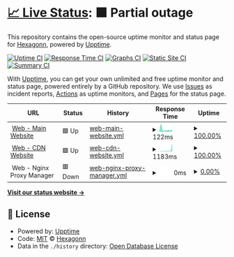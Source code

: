 # [📈 Live Status](https://status): <!--live status--> **🟧 Partial outage**

This repository contains the open-source uptime monitor and status page for [Hexagonn](https://status), powered by [Upptime](https://github.com/upptime/upptime).

[![Uptime CI](https://github.com/hexaaagon/status/workflows/Uptime%20CI/badge.svg)](https://github.com/hexaaagon/status/actions?query=workflow%3A%22Uptime+CI%22)
[![Response Time CI](https://github.com/hexaaagon/status/workflows/Response%20Time%20CI/badge.svg)](https://github.com/hexaaagon/status/actions?query=workflow%3A%22Response+Time+CI%22)
[![Graphs CI](https://github.com/hexaaagon/status/workflows/Graphs%20CI/badge.svg)](https://github.com/hexaaagon/status/actions?query=workflow%3A%22Graphs+CI%22)
[![Static Site CI](https://github.com/hexaaagon/status/workflows/Static%20Site%20CI/badge.svg)](https://github.com/hexaaagon/status/actions?query=workflow%3A%22Static+Site+CI%22)
[![Summary CI](https://github.com/hexaaagon/status/workflows/Summary%20CI/badge.svg)](https://github.com/hexaaagon/status/actions?query=workflow%3A%22Summary+CI%22)

With [Upptime](https://upptime.js.org), you can get your own unlimited and free uptime monitor and status page, powered entirely by a GitHub repository. We use [Issues](https://github.com/hexaaagon/status/issues) as incident reports, [Actions](https://github.com/hexaaagon/status/actions) as uptime monitors, and [Pages](https://status) for the status page.

<!--start: status pages-->
<!-- This summary is generated by Upptime (https://github.com/upptime/upptime) -->
<!-- Do not edit this manually, your changes will be overwritten -->
<!-- prettier-ignore -->
| URL | Status | History | Response Time | Uptime |
| --- | ------ | ------- | ------------- | ------ |
| <img alt="" src="https://icons.duckduckgo.com/ip3/main-web-ezl.pages.dev.ico" height="13"> [Web - Main Website](https://main-web-ezl.pages.dev/) | 🟩 Up | [web-main-website.yml](https://github.com/hexaaagon/status/commits/HEAD/history/web-main-website.yml) | <details><summary><img alt="Response time graph" src="./graphs/web-main-website/response-time-week.png" height="20"> 122ms</summary><br><a href="https://status.hexagonn.my.id/history/web-main-website"><img alt="Response time 124" src="https://img.shields.io/endpoint?url=https%3A%2F%2Fraw.githubusercontent.com%2Fhexaaagon%2Fstatus%2FHEAD%2Fapi%2Fweb-main-website%2Fresponse-time.json"></a><br><a href="https://status.hexagonn.my.id/history/web-main-website"><img alt="24-hour response time 131" src="https://img.shields.io/endpoint?url=https%3A%2F%2Fraw.githubusercontent.com%2Fhexaaagon%2Fstatus%2FHEAD%2Fapi%2Fweb-main-website%2Fresponse-time-day.json"></a><br><a href="https://status.hexagonn.my.id/history/web-main-website"><img alt="7-day response time 122" src="https://img.shields.io/endpoint?url=https%3A%2F%2Fraw.githubusercontent.com%2Fhexaaagon%2Fstatus%2FHEAD%2Fapi%2Fweb-main-website%2Fresponse-time-week.json"></a><br><a href="https://status.hexagonn.my.id/history/web-main-website"><img alt="30-day response time 136" src="https://img.shields.io/endpoint?url=https%3A%2F%2Fraw.githubusercontent.com%2Fhexaaagon%2Fstatus%2FHEAD%2Fapi%2Fweb-main-website%2Fresponse-time-month.json"></a><br><a href="https://status.hexagonn.my.id/history/web-main-website"><img alt="1-year response time 124" src="https://img.shields.io/endpoint?url=https%3A%2F%2Fraw.githubusercontent.com%2Fhexaaagon%2Fstatus%2FHEAD%2Fapi%2Fweb-main-website%2Fresponse-time-year.json"></a></details> | <details><summary><a href="https://status.hexagonn.my.id/history/web-main-website">100.00%</a></summary><a href="https://status.hexagonn.my.id/history/web-main-website"><img alt="All-time uptime 100.00%" src="https://img.shields.io/endpoint?url=https%3A%2F%2Fraw.githubusercontent.com%2Fhexaaagon%2Fstatus%2FHEAD%2Fapi%2Fweb-main-website%2Fuptime.json"></a><br><a href="https://status.hexagonn.my.id/history/web-main-website"><img alt="24-hour uptime 100.00%" src="https://img.shields.io/endpoint?url=https%3A%2F%2Fraw.githubusercontent.com%2Fhexaaagon%2Fstatus%2FHEAD%2Fapi%2Fweb-main-website%2Fuptime-day.json"></a><br><a href="https://status.hexagonn.my.id/history/web-main-website"><img alt="7-day uptime 100.00%" src="https://img.shields.io/endpoint?url=https%3A%2F%2Fraw.githubusercontent.com%2Fhexaaagon%2Fstatus%2FHEAD%2Fapi%2Fweb-main-website%2Fuptime-week.json"></a><br><a href="https://status.hexagonn.my.id/history/web-main-website"><img alt="30-day uptime 100.00%" src="https://img.shields.io/endpoint?url=https%3A%2F%2Fraw.githubusercontent.com%2Fhexaaagon%2Fstatus%2FHEAD%2Fapi%2Fweb-main-website%2Fuptime-month.json"></a><br><a href="https://status.hexagonn.my.id/history/web-main-website"><img alt="1-year uptime 100.00%" src="https://img.shields.io/endpoint?url=https%3A%2F%2Fraw.githubusercontent.com%2Fhexaaagon%2Fstatus%2FHEAD%2Fapi%2Fweb-main-website%2Fuptime-year.json"></a></details>
| <img alt="" src="https://icons.duckduckgo.com/ip3/cdnsites.hexaa11222474.workers.dev.ico" height="13"> [Web - CDN Website](https://cdnsites.hexaa11222474.workers.dev/) | 🟩 Up | [web-cdn-website.yml](https://github.com/hexaaagon/status/commits/HEAD/history/web-cdn-website.yml) | <details><summary><img alt="Response time graph" src="./graphs/web-cdn-website/response-time-week.png" height="20"> 1183ms</summary><br><a href="https://status.hexagonn.my.id/history/web-cdn-website"><img alt="Response time 968" src="https://img.shields.io/endpoint?url=https%3A%2F%2Fraw.githubusercontent.com%2Fhexaaagon%2Fstatus%2FHEAD%2Fapi%2Fweb-cdn-website%2Fresponse-time.json"></a><br><a href="https://status.hexagonn.my.id/history/web-cdn-website"><img alt="24-hour response time 270" src="https://img.shields.io/endpoint?url=https%3A%2F%2Fraw.githubusercontent.com%2Fhexaaagon%2Fstatus%2FHEAD%2Fapi%2Fweb-cdn-website%2Fresponse-time-day.json"></a><br><a href="https://status.hexagonn.my.id/history/web-cdn-website"><img alt="7-day response time 1183" src="https://img.shields.io/endpoint?url=https%3A%2F%2Fraw.githubusercontent.com%2Fhexaaagon%2Fstatus%2FHEAD%2Fapi%2Fweb-cdn-website%2Fresponse-time-week.json"></a><br><a href="https://status.hexagonn.my.id/history/web-cdn-website"><img alt="30-day response time 616" src="https://img.shields.io/endpoint?url=https%3A%2F%2Fraw.githubusercontent.com%2Fhexaaagon%2Fstatus%2FHEAD%2Fapi%2Fweb-cdn-website%2Fresponse-time-month.json"></a><br><a href="https://status.hexagonn.my.id/history/web-cdn-website"><img alt="1-year response time 968" src="https://img.shields.io/endpoint?url=https%3A%2F%2Fraw.githubusercontent.com%2Fhexaaagon%2Fstatus%2FHEAD%2Fapi%2Fweb-cdn-website%2Fresponse-time-year.json"></a></details> | <details><summary><a href="https://status.hexagonn.my.id/history/web-cdn-website">100.00%</a></summary><a href="https://status.hexagonn.my.id/history/web-cdn-website"><img alt="All-time uptime 100.00%" src="https://img.shields.io/endpoint?url=https%3A%2F%2Fraw.githubusercontent.com%2Fhexaaagon%2Fstatus%2FHEAD%2Fapi%2Fweb-cdn-website%2Fuptime.json"></a><br><a href="https://status.hexagonn.my.id/history/web-cdn-website"><img alt="24-hour uptime 100.00%" src="https://img.shields.io/endpoint?url=https%3A%2F%2Fraw.githubusercontent.com%2Fhexaaagon%2Fstatus%2FHEAD%2Fapi%2Fweb-cdn-website%2Fuptime-day.json"></a><br><a href="https://status.hexagonn.my.id/history/web-cdn-website"><img alt="7-day uptime 100.00%" src="https://img.shields.io/endpoint?url=https%3A%2F%2Fraw.githubusercontent.com%2Fhexaaagon%2Fstatus%2FHEAD%2Fapi%2Fweb-cdn-website%2Fuptime-week.json"></a><br><a href="https://status.hexagonn.my.id/history/web-cdn-website"><img alt="30-day uptime 100.00%" src="https://img.shields.io/endpoint?url=https%3A%2F%2Fraw.githubusercontent.com%2Fhexaaagon%2Fstatus%2FHEAD%2Fapi%2Fweb-cdn-website%2Fuptime-month.json"></a><br><a href="https://status.hexagonn.my.id/history/web-cdn-website"><img alt="1-year uptime 100.00%" src="https://img.shields.io/endpoint?url=https%3A%2F%2Fraw.githubusercontent.com%2Fhexaaagon%2Fstatus%2FHEAD%2Fapi%2Fweb-cdn-website%2Fuptime-year.json"></a></details>
| <img alt="" src="https://icons.duckduckgo.com/ip3/null.ico" height="13"> Web - Nginx Proxy Manager | 🟥 Down | [web-nginx-proxy-manager.yml](https://github.com/hexaaagon/status/commits/HEAD/history/web-nginx-proxy-manager.yml) | <details><summary><img alt="Response time graph" src="./graphs/web-nginx-proxy-manager/response-time-week.png" height="20"> 0ms</summary><br><a href="https://status.hexagonn.my.id/history/web-nginx-proxy-manager"><img alt="Response time 608" src="https://img.shields.io/endpoint?url=https%3A%2F%2Fraw.githubusercontent.com%2Fhexaaagon%2Fstatus%2FHEAD%2Fapi%2Fweb-nginx-proxy-manager%2Fresponse-time.json"></a><br><a href="https://status.hexagonn.my.id/history/web-nginx-proxy-manager"><img alt="24-hour response time 0" src="https://img.shields.io/endpoint?url=https%3A%2F%2Fraw.githubusercontent.com%2Fhexaaagon%2Fstatus%2FHEAD%2Fapi%2Fweb-nginx-proxy-manager%2Fresponse-time-day.json"></a><br><a href="https://status.hexagonn.my.id/history/web-nginx-proxy-manager"><img alt="7-day response time 0" src="https://img.shields.io/endpoint?url=https%3A%2F%2Fraw.githubusercontent.com%2Fhexaaagon%2Fstatus%2FHEAD%2Fapi%2Fweb-nginx-proxy-manager%2Fresponse-time-week.json"></a><br><a href="https://status.hexagonn.my.id/history/web-nginx-proxy-manager"><img alt="30-day response time 0" src="https://img.shields.io/endpoint?url=https%3A%2F%2Fraw.githubusercontent.com%2Fhexaaagon%2Fstatus%2FHEAD%2Fapi%2Fweb-nginx-proxy-manager%2Fresponse-time-month.json"></a><br><a href="https://status.hexagonn.my.id/history/web-nginx-proxy-manager"><img alt="1-year response time 608" src="https://img.shields.io/endpoint?url=https%3A%2F%2Fraw.githubusercontent.com%2Fhexaaagon%2Fstatus%2FHEAD%2Fapi%2Fweb-nginx-proxy-manager%2Fresponse-time-year.json"></a></details> | <details><summary><a href="https://status.hexagonn.my.id/history/web-nginx-proxy-manager">0.00%</a></summary><a href="https://status.hexagonn.my.id/history/web-nginx-proxy-manager"><img alt="All-time uptime 45.79%" src="https://img.shields.io/endpoint?url=https%3A%2F%2Fraw.githubusercontent.com%2Fhexaaagon%2Fstatus%2FHEAD%2Fapi%2Fweb-nginx-proxy-manager%2Fuptime.json"></a><br><a href="https://status.hexagonn.my.id/history/web-nginx-proxy-manager"><img alt="24-hour uptime 0.00%" src="https://img.shields.io/endpoint?url=https%3A%2F%2Fraw.githubusercontent.com%2Fhexaaagon%2Fstatus%2FHEAD%2Fapi%2Fweb-nginx-proxy-manager%2Fuptime-day.json"></a><br><a href="https://status.hexagonn.my.id/history/web-nginx-proxy-manager"><img alt="7-day uptime 0.00%" src="https://img.shields.io/endpoint?url=https%3A%2F%2Fraw.githubusercontent.com%2Fhexaaagon%2Fstatus%2FHEAD%2Fapi%2Fweb-nginx-proxy-manager%2Fuptime-week.json"></a><br><a href="https://status.hexagonn.my.id/history/web-nginx-proxy-manager"><img alt="30-day uptime 0.00%" src="https://img.shields.io/endpoint?url=https%3A%2F%2Fraw.githubusercontent.com%2Fhexaaagon%2Fstatus%2FHEAD%2Fapi%2Fweb-nginx-proxy-manager%2Fuptime-month.json"></a><br><a href="https://status.hexagonn.my.id/history/web-nginx-proxy-manager"><img alt="1-year uptime 45.79%" src="https://img.shields.io/endpoint?url=https%3A%2F%2Fraw.githubusercontent.com%2Fhexaaagon%2Fstatus%2FHEAD%2Fapi%2Fweb-nginx-proxy-manager%2Fuptime-year.json"></a></details>

<!--end: status pages-->

[**Visit our status website →**](https://status)

## 📄 License

- Powered by: [Upptime](https://github.com/upptime/upptime)
- Code: [MIT](./LICENSE) © [Hexagonn](https://status)
- Data in the `./history` directory: [Open Database License](https://opendatacommons.org/licenses/odbl/1-0/)
